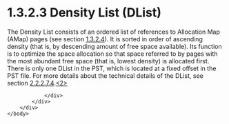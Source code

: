 <html dir="LTR" xmlns:mshelp="http://msdn.microsoft.com/mshelp" xmlns:ddue="http://ddue.schemas.microsoft.com/authoring/2003/5" xmlns:xlink="http://www.w3.org/1999/xlink" xmlns:tool="http://www.microsoft.com/tooltip">
    <head>
        <meta http-equiv="Content-Type" content="text/html; CHARSET=utf-8"></meta>
        <meta name="save" content="history"></meta>
        <title>1.3.2.3 Density List (DList)</title>
        <xml>
            <mshelp:toctitle title="1.3.2.3 Density List (DList)"></mshelp:toctitle>
            <mshelp:rltitle title="[MS-PST]: Density List (DList)"></mshelp:rltitle>
            <mshelp:keyword index="A" term="dc716741-bee6-46ea-bbb3-773e6e828fda"></mshelp:keyword>
            <mshelp:attr name="DCSext.ContentType" value="open specification"></mshelp:attr>
            <mshelp:attr name="AssetID" value="dc716741-bee6-46ea-bbb3-773e6e828fda"></mshelp:attr>
            <mshelp:attr name="TopicType" value="kbRef"></mshelp:attr>
            <mshelp:attr name="DCSext.Title" value="[MS-PST]: Density List (DList)" />
        </xml>
    </head>
    <body>
        <div id="header">
            <h1 class="heading">1.3.2.3 Density List (DList)</h1>
        </div>
        <div id="mainSection">
            <div id="mainBody">
                <div id="allHistory" class="saveHistory"></div>
                <div id="sectionSection0" class="section" name="collapseableSection">
                    

<p>The Density List consists of an ordered list of references
to Allocation Map (AMap) pages (see section <a href="2d29c497-b5d2-4fb1-b8cf-c888104362a4.htm">1.3.2.4</a>). It is sorted in
order of ascending density (that is, by descending amount of free space
available). Its function is to optimize the space allocation so that space
referred to by pages with the most abundant free space (that is, lowest
density) is allocated first. There is only one DList in the PST, which is located
at a fixed offset in the PST file. For more details about the technical details
of the DList, see section <a href="41210435-5580-417f-bfa3-dbba7083b82e.htm">2.2.2.7.4</a>.<a id="Appendix_A_Target_2"></a><a href="f040f8b2-f023-4ed9-94fd-de487da83ed5.htm#Appendix_A_2" aria-label="Product behavior note 2">&lt;2&gt;</a></p>


                </div>
            </div>
        </div>
    </body>
</html>